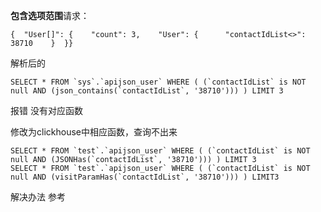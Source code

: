 **包含选项范围**请求：

```
{  "User[]": {    "count": 3,    "User": {      "contactIdList<>": 38710    }  }}
```

解析后的

```
SELECT * FROM `sys`.`apijson_user` WHERE ( (`contactIdList` is NOT null AND (json_contains(`contactIdList`, '38710'))) ) LIMIT 3
```

报错  没有对应函数

修改为clickhouse中相应函数，查询不出来

```
SELECT * FROM `test`.`apijson_user` WHERE ( (`contactIdList` is NOT null AND (JSONHas(`contactIdList`, '38710'))) ) LIMIT 3
SELECT * FROM `test`.`apijson_user` WHERE ( (`contactIdList` is NOT null AND (visitParamHas(`contactIdList`, '38710'))) ) LIMIT3
```

解决办法 参考
